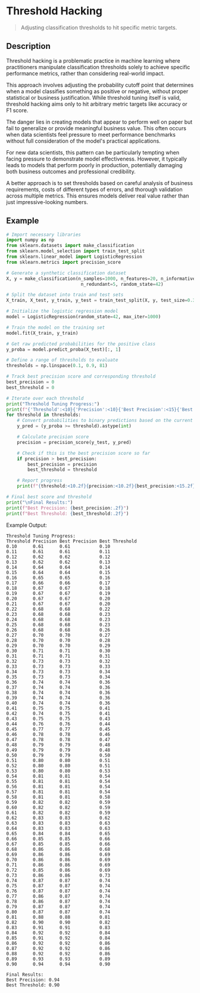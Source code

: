 # Threshold Hacking

> Adjusting classification thresholds to hit specific metric targets.

## Description
Threshold hacking is a problematic practice in machine learning where practitioners manipulate classification thresholds solely to achieve specific performance metrics, rather than considering real-world impact.

This approach involves adjusting the probability cutoff point that determines when a model classifies something as positive or negative, without proper statistical or business justification. While threshold tuning itself is valid, threshold hacking aims only to hit arbitrary metric targets like accuracy or F1 score.

The danger lies in creating models that appear to perform well on paper but fail to generalize or provide meaningful business value. This often occurs when data scientists feel pressure to meet performance benchmarks without full consideration of the model's practical applications.

For new data scientists, this pattern can be particularly tempting when facing pressure to demonstrate model effectiveness. However, it typically leads to models that perform poorly in production, potentially damaging both business outcomes and professional credibility.

A better approach is to set thresholds based on careful analysis of business requirements, costs of different types of errors, and thorough validation across multiple metrics. This ensures models deliver real value rather than just impressive-looking numbers.

## Example

```python
# Import necessary libraries
import numpy as np
from sklearn.datasets import make_classification
from sklearn.model_selection import train_test_split
from sklearn.linear_model import LogisticRegression
from sklearn.metrics import precision_score

# Generate a synthetic classification dataset
X, y = make_classification(n_samples=1000, n_features=20, n_informative=15,
                            n_redundant=5, random_state=42)

# Split the dataset into train and test sets
X_train, X_test, y_train, y_test = train_test_split(X, y, test_size=0.3, random_state=42)

# Initialize the logistic regression model
model = LogisticRegression(random_state=42, max_iter=1000)

# Train the model on the training set
model.fit(X_train, y_train)

# Get raw predicted probabilities for the positive class
y_proba = model.predict_proba(X_test)[:, 1]

# Define a range of thresholds to evaluate
thresholds = np.linspace(0.1, 0.9, 81)

# Track best precision score and corresponding threshold
best_precision = 0
best_threshold = 0

# Iterate over each threshold
print("Threshold Tuning Progress:")
print(f"{'Threshold':<10}{'Precision':<10}{'Best Precision':<15}{'Best Threshold':<15}")
for threshold in thresholds:
    # Convert probabilities to binary predictions based on the current threshold
    y_pred = (y_proba >= threshold).astype(int)

    # Calculate precision score
    precision = precision_score(y_test, y_pred)

    # Check if this is the best precision score so far
    if precision > best_precision:
        best_precision = precision
        best_threshold = threshold

    # Report progress
    print(f"{threshold:<10.2f}{precision:<10.2f}{best_precision:<15.2f}{best_threshold:<15.2f}")

# Final best score and threshold
print("\nFinal Results:")
print(f"Best Precision: {best_precision:.2f}")
print(f"Best Threshold: {best_threshold:.2f}")
```

Example Output:

```text
Threshold Tuning Progress:
Threshold Precision Best Precision Best Threshold
0.10      0.61      0.61           0.10
0.11      0.61      0.61           0.11
0.12      0.62      0.62           0.12
0.13      0.62      0.62           0.13
0.14      0.64      0.64           0.14
0.15      0.64      0.64           0.15
0.16      0.65      0.65           0.16
0.17      0.66      0.66           0.17
0.18      0.67      0.67           0.18
0.19      0.67      0.67           0.19
0.20      0.67      0.67           0.20
0.21      0.67      0.67           0.20
0.22      0.68      0.68           0.22
0.23      0.68      0.68           0.23
0.24      0.68      0.68           0.23
0.25      0.68      0.68           0.23
0.26      0.68      0.68           0.26
0.27      0.70      0.70           0.27
0.28      0.70      0.70           0.28
0.29      0.70      0.70           0.29
0.30      0.71      0.71           0.30
0.31      0.71      0.71           0.31
0.32      0.73      0.73           0.32
0.33      0.73      0.73           0.33
0.34      0.73      0.73           0.34
0.35      0.73      0.73           0.34
0.36      0.74      0.74           0.36
0.37      0.74      0.74           0.36
0.38      0.74      0.74           0.36
0.39      0.74      0.74           0.36
0.40      0.74      0.74           0.36
0.41      0.75      0.75           0.41
0.42      0.74      0.75           0.41
0.43      0.75      0.75           0.43
0.44      0.76      0.76           0.44
0.45      0.77      0.77           0.45
0.46      0.78      0.78           0.46
0.47      0.78      0.78           0.47
0.48      0.79      0.79           0.48
0.49      0.79      0.79           0.48
0.50      0.79      0.79           0.50
0.51      0.80      0.80           0.51
0.52      0.80      0.80           0.51
0.53      0.80      0.80           0.53
0.54      0.81      0.81           0.54
0.55      0.81      0.81           0.54
0.56      0.81      0.81           0.54
0.57      0.81      0.81           0.54
0.58      0.81      0.81           0.58
0.59      0.82      0.82           0.59
0.60      0.82      0.82           0.59
0.61      0.82      0.82           0.59
0.62      0.83      0.83           0.62
0.63      0.83      0.83           0.63
0.64      0.83      0.83           0.63
0.65      0.84      0.84           0.65
0.66      0.85      0.85           0.66
0.67      0.85      0.85           0.66
0.68      0.86      0.86           0.68
0.69      0.86      0.86           0.69
0.70      0.86      0.86           0.69
0.71      0.86      0.86           0.69
0.72      0.85      0.86           0.69
0.73      0.86      0.86           0.73
0.74      0.87      0.87           0.74
0.75      0.87      0.87           0.74
0.76      0.87      0.87           0.74
0.77      0.86      0.87           0.74
0.78      0.86      0.87           0.74
0.79      0.87      0.87           0.74
0.80      0.87      0.87           0.74
0.81      0.88      0.88           0.81
0.82      0.90      0.90           0.82
0.83      0.91      0.91           0.83
0.84      0.92      0.92           0.84
0.85      0.91      0.92           0.84
0.86      0.92      0.92           0.86
0.87      0.92      0.92           0.86
0.88      0.92      0.92           0.86
0.89      0.93      0.93           0.89
0.90      0.94      0.94           0.90

Final Results:
Best Precision: 0.94
Best Threshold: 0.90
```